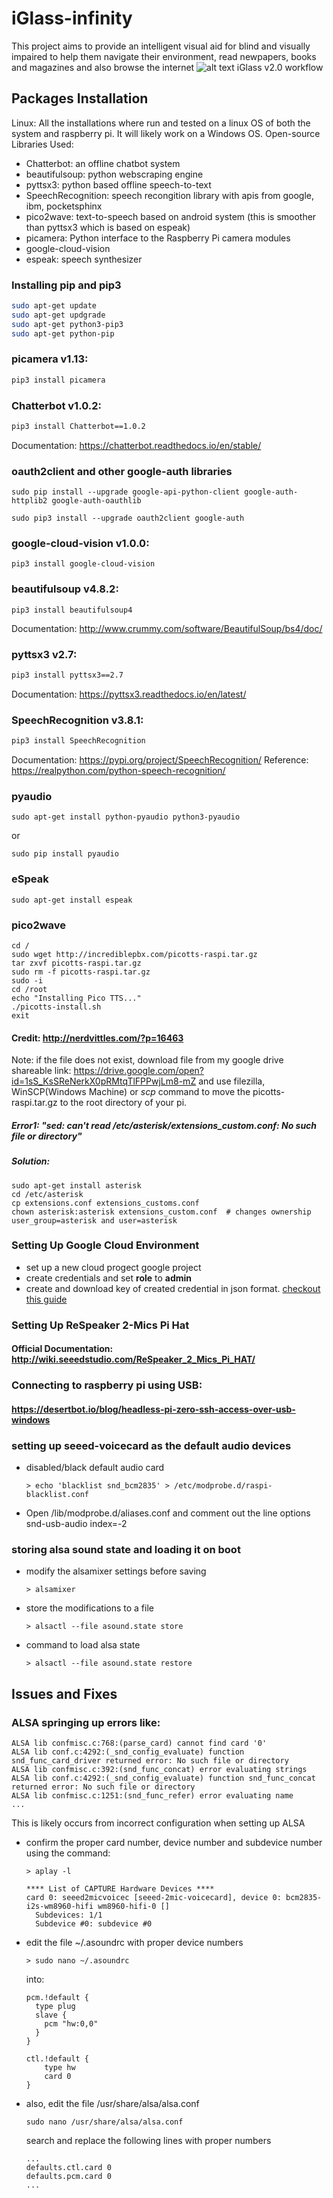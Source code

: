 
# iGlass-infinity
This project aims to provide an intelligent visual aid for blind and visually impaired to help them navigate their environment, read newpapers, books and magazines and also browse the internet
![alt text](https://github.com/mustious/iGlass/blob/master/iGlass_workflow.jpg)
         iGlass v2.0 workflow
## Packages Installation
Linux: All the installations where run and tested on a linux OS of both the system and raspberry pi. It will likely work on a Windows OS.
Open-source Libraries Used:
* Chatterbot: an offline chatbot system
* beautifulsoup: python webscraping engine
* pyttsx3: python based offline speech-to-text
* SpeechRecognition: speech recongition library with apis from google, ibm, pocketsphinx
* pico2wave: text-to-speech based on android system (this is smoother than pyttsx3 which is based on espeak)
* picamera: Python interface to the Raspberry Pi camera modules
* google-cloud-vision
* espeak: speech synthesizer

### Installing pip and pip3
```sh
sudo apt-get update
sudo apt-get updgrade
sudo apt-get python3-pip3
sudo apt-get python-pip
```
### picamera v1.13:
```sh
pip3 install picamera
```
### Chatterbot v1.0.2:
```sh
pip3 install Chatterbot==1.0.2
```
   Documentation: <https://chatterbot.readthedocs.io/en/stable/>
### oauth2client and other google-auth libraries
```
sudo pip install --upgrade google-api-python-client google-auth-httplib2 google-auth-oauthlib
```
```
sudo pip3 install --upgrade oauth2client google-auth
```
   
### google-cloud-vision v1.0.0:
```
pip3 install google-cloud-vision
```
### beautifulsoup v4.8.2:
```
pip3 install beautifulsoup4
```
   Documentation: <http://www.crummy.com/software/BeautifulSoup/bs4/doc/>

### pyttsx3 v2.7:
```sh
pip3 install pyttsx3==2.7
```
   Documentation: <https://pyttsx3.readthedocs.io/en/latest/>

### SpeechRecognition v3.8.1:
```sh
pip3 install SpeechRecognition
```
   Documentation: <https://pypi.org/project/SpeechRecognition/>
            Reference: <https://realpython.com/python-speech-recognition/>
### pyaudio
```
sudo apt-get install python-pyaudio python3-pyaudio
```
or
```
sudo pip install pyaudio
```
### eSpeak
```
sudo apt-get install espeak
```

### pico2wave
```
cd /
sudo wget http://incrediblepbx.com/picotts-raspi.tar.gz
tar zxvf picotts-raspi.tar.gz
sudo rm -f picotts-raspi.tar.gz
sudo -i
cd /root
echo "Installing Pico TTS..."
./picotts-install.sh
exit
```
#### Credit: <http://nerdvittles.com/?p=16463>

Note: if the file does not exist, download file from my google drive shareable link: https://drive.google.com/open?id=1sS_KsSReNerkX0pRMtqTlFPPwjLm8-mZ and use filezilla, WinSCP(Windows Machine) or <i>scp</i> command to move the picotts-raspi.tar.gz to the root directory of your pi.  
##### Error1: "sed: can't read /etc/asterisk/extensions_custom.conf: No such file or directory"
##### Solution:
```
sudo apt-get install asterisk
cd /etc/asterisk
cp extensions.conf extensions_customs.conf
chown asterisk:asterisk extensions_custom.conf  # changes ownership user_group=asterisk and user=asterisk
```
### Setting Up Google Cloud Environment
* set up a new cloud progect google project 
* create credentials and set <b>role</b> to <b>admin</b>
* create and download key of created credential in json format. [checkout this guide](https://cloud.google.com/docs/authentication/getting-started)


### Setting Up ReSpeaker 2-Mics Pi Hat
#### Official Documentation: http://wiki.seeedstudio.com/ReSpeaker_2_Mics_Pi_HAT/

### Connecting to raspberry pi using USB: 
#### https://desertbot.io/blog/headless-pi-zero-ssh-access-over-usb-windows

### setting up seeed-voicecard as the default audio devices
* disabled/black default audio card
    ```
    > echo 'blacklist snd_bcm2835' > /etc/modprobe.d/raspi-blacklist.conf
    ```
* Open /lib/modprobe.d/aliases.conf and comment out the line options snd-usb-audio index=-2

### storing alsa sound state and loading it on boot
* modify the alsamixer settings before saving
    ```
    > alsamixer
    ```
* store the modifications to a file
    ```
    > alsactl --file asound.state store
    ```
* command to load alsa state
    ```
    > alsactl --file asound.state restore
    ```
## Issues and Fixes
### ALSA springing up errors like:
```
ALSA lib confmisc.c:768:(parse_card) cannot find card '0'
ALSA lib conf.c:4292:(_snd_config_evaluate) function snd_func_card_driver returned error: No such file or directory
ALSA lib confmisc.c:392:(snd_func_concat) error evaluating strings
ALSA lib conf.c:4292:(_snd_config_evaluate) function snd_func_concat returned error: No such file or directory
ALSA lib confmisc.c:1251:(snd_func_refer) error evaluating name
...
```
This is likely occurs from incorrect configuration when setting up ALSA
* confirm the proper card number, device number and subdevice number using the command:
    ```
    > aplay -l
    ```
    ```
    **** List of CAPTURE Hardware Devices ****
    card 0: seeed2micvoicec [seeed-2mic-voicecard], device 0: bcm2835-i2s-wm8960-hifi wm8960-hifi-0 []
      Subdevices: 1/1
      Subdevice #0: subdevice #0
    
    ```
* edit the file ~/.asoundrc with proper device numbers
    ```
    > sudo nano ~/.asoundrc
    ```
    into:
    ```
    pcm.!default {
      type plug
      slave {
        pcm "hw:0,0"
      }
    }
    
    ctl.!default {
        type hw
        card 0
    }
    ```
* also, edit the file /usr/share/alsa/alsa.conf
    ```
    sudo nano /usr/share/alsa/alsa.conf
    ```
    search and replace the following lines with proper numbers
    ```
    ...
    defaults.ctl.card 0
    defaults.pcm.card 0
    ...
    ```
